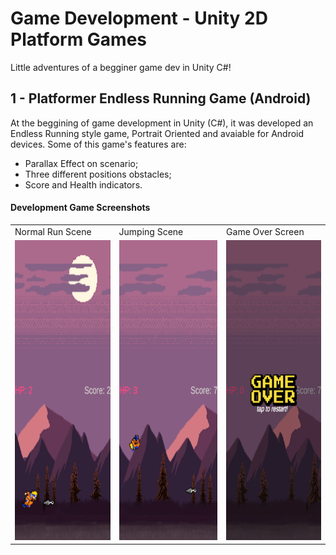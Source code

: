 # Game Development - Unity 2D Platform Games

Little adventures of a begginer game dev in Unity C#!

## 1 - Platformer Endless Running Game (Android)

At the beggining of game development in Unity (C#), it was developed an Endless Running style game, Portrait Oriented and avaiable for Android devices. Some of this game's features are:
- Parallax Effect on scenario;
- Three different positions obstacles;
- Score and Health indicators.

#### Development Game Screenshots

<table>
  <tr>
    <td>Normal Run Scene</td>
     <td>Jumping Scene</td>
     <td>Game Over Screen</td>
  </tr>
  <tr>
    <td><img src="readme_attributes/2drun_normal.png" width=270 height=480></td>
    <td><img src="readme_attributes/2drun_jump.png" width=270 height=480></td>
    <td><img src="readme_attributes/2drun_game_over.png" width=270 height=480></td>
  </tr>
 </table>


